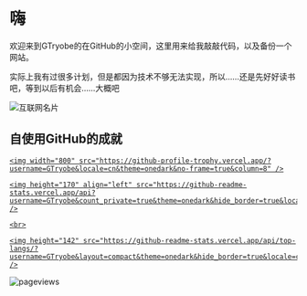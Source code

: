 # 嗨
欢迎来到GTryobe的在GitHub的小空间，这里用来给我敲敲代码，以及备份一个网站。

实际上我有过很多计划，但是都因为技术不够无法实现，所以……还是先好好读书吧，等到以后有机会……大概吧

![互联网名片](https://api.xecades.xyz/api?img=2&bg=250%2C250%2C250%2C1&date=2024-02-02&str=我的下一次生日&site=xiesblog.ikkun.ml&email=gncf183%40outlook.com&qq=2241086664&github=GTryobe&luogu=GTryobe&bilibili=GTryobe)

<h2>自使用GitHub的成就</h2>

  <a href="https://github.com/ryo-ma/github-profile-trophy">

    <img width="800" src="https://github-profile-trophy.vercel.app/?username=GTryobe&locale=cn&theme=onedark&no-frame=true&column=8" />

  </a>

  <a href="https://github.com/anuraghazra/github-readme-stats">

    <img height="170" align="left" src="https://github-readme-stats.vercel.app/api?username=GTryobe&count_private=true&theme=onedark&hide_border=true&locale=cn&count_private=true" />

    <br>

    <img height="142" src="https://github-readme-stats.vercel.app/api/top-langs/?username=GTryobe&layout=compact&theme=onedark&hide_border=true&locale=cn&hide=css,html&langs_count=5" />

  </a>

![pageviews](https://s01.flagcounter.com/mini/f7QJ/bg_FFFFFF/txt_000000/border_CCCCCC/flags_0/)
